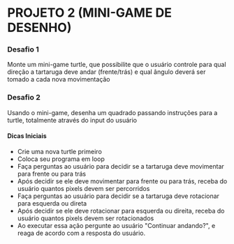 # PROJETO 2 (MINI-GAME DE DESENHO)

### Desafio 1 

Monte um mini-game turtle, que possibilite que o usuário controle para qual direção a tartaruga deve andar (frente/trás) e qual ângulo deverá ser tomado a cada nova movimentação

### Desafio 2 

Usando o mini-game, desenha um quadrado passando instruções para a turtle, totalmente através do input do usuário

#### Dicas Iniciais

* Crie uma nova turtle primeiro
* Coloca seu programa em loop 
* Faça perguntas ao usuário para decidir se a tartaruga deve movimentar para frente ou para trás
* Após decidir se ele deve movimentar para frente ou para trás, receba do usuário quantos pixels devem ser percorridos
* Faça perguntas ao usuário para decidir se a tartaruga deve rotacionar para esquerda ou direta
* Após decidir se ele deve rotacionar para esquerda ou direita, receba do usuário quantos pixels devem ser rotacionados
* Ao executar essa ação pergunte ao usuário "Continuar andando?", e reaga de acordo com a resposta do usuário.